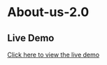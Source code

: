 # About-us-2.0
## Live Demo
[Click here to view the live demo](https://muzeeb-code.github.io/About-us-2.0/)
